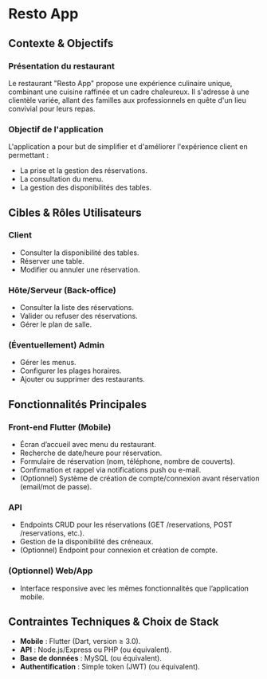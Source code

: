 # Resto App

## Contexte & Objectifs

### Présentation du restaurant
Le restaurant "Resto App" propose une expérience culinaire unique, combinant une cuisine raffinée et un cadre chaleureux. Il s'adresse à une clientèle variée, allant des familles aux professionnels en quête d'un lieu convivial pour leurs repas.

### Objectif de l'application
L'application a pour but de simplifier et d'améliorer l'expérience client en permettant :
- La prise et la gestion des réservations.
- La consultation du menu.
- La gestion des disponibilités des tables.

## Cibles & Rôles Utilisateurs

### Client
- Consulter la disponibilité des tables.
- Réserver une table.
- Modifier ou annuler une réservation.

### Hôte/Serveur (Back-office)
- Consulter la liste des réservations.
- Valider ou refuser des réservations.
- Gérer le plan de salle.

### (Éventuellement) Admin
- Gérer les menus.
- Configurer les plages horaires.
- Ajouter ou supprimer des restaurants.

## Fonctionnalités Principales

### Front-end Flutter (Mobile)
- Écran d’accueil avec menu du restaurant.
- Recherche de date/heure pour réservation.
- Formulaire de réservation (nom, téléphone, nombre de couverts).
- Confirmation et rappel via notifications push ou e-mail.
- (Optionnel) Système de création de compte/connexion avant réservation (email/mot de passe).

### API
- Endpoints CRUD pour les réservations (GET /reservations, POST /reservations, etc.).
- Gestion de la disponibilité des créneaux.
- (Optionnel) Endpoint pour connexion et création de compte.

### (Optionnel) Web/App
- Interface responsive avec les mêmes fonctionnalités que l’application mobile.

## Contraintes Techniques & Choix de Stack

- **Mobile** : Flutter (Dart, version ≥ 3.0).
- **API** : Node.js/Express ou PHP (ou équivalent).
- **Base de données** : MySQL (ou équivalent).
- **Authentification** : Simple token (JWT) (ou équivalent).

